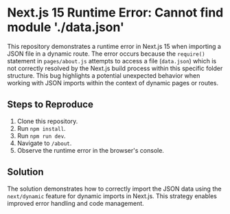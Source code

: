 # Next.js 15 Runtime Error: Cannot find module './data.json'

This repository demonstrates a runtime error in Next.js 15 when importing a JSON file in a dynamic route.  The error occurs because the `require()` statement in `pages/about.js` attempts to access a file (`data.json`) which is not correctly resolved by the Next.js build process within this specific folder structure.  This bug highlights a potential unexpected behavior when working with JSON imports within the context of dynamic pages or routes. 

## Steps to Reproduce

1. Clone this repository.
2. Run `npm install`.
3. Run `npm run dev`.
4. Navigate to `/about`.
5. Observe the runtime error in the browser's console.

## Solution

The solution demonstrates how to correctly import the JSON data using the `next/dynamic` feature for dynamic imports in Next.js.  This strategy enables improved error handling and code management.